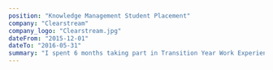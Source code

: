 ```yaml
---
position: "Knowledge Management Student Placement"
company: "Clearstream"
company_logo: "Clearstream.jpg"
dateFrom: "2015-12-01"
dateTo: "2016-05-31"
summary: "I spent 6 months taking part in Transition Year Work Experience at Clearstream. During this time I worked on a small new team that developed systems to automate the process of recording information from transactions in pdf format."
---
```

